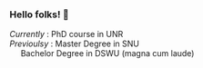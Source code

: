 ### Hello folks! 👋

*Currently* : PhD course in UNR  
*Previoulsy* : Master Degree in SNU  
&nbsp;&nbsp;&nbsp;&nbsp;&nbsp;Bachelor Degree in DSWU (magna cum laude)
